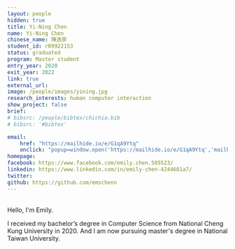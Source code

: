 ```yaml
---
layout: people
hidden: true
title: Yi-Ning Chen
name: Yi-Ning Chen
chinese_name: 陳逸寧
student_id: r09922153
status: graduated
program: Master student
entry_year: 2020
exit_year: 2022
link: true
external_url:
image: /people/images/yining.jpg
research_interests: human computer interaction
show_project: false
brief:
# bibsrc: /people/bibtex/chichia.bib
# bibsrc: '#bibtex'

email:
    href: "https://mailhide.io/e/G1qA9Ytq"
    onclick: "popup=window.open('https://mailhide.io/e/G1qA9Ytq','mailhidepopup','width=580,height=635'); return false;"
homepage:
facebook: https://www.facebook.com/emily.chen.505523/
linkedin: https://www.linkedin.com/in/emily-chen-4244681a7/
twitter:
github: https://github.com/emschenn
---
```


<br />
Hello, I'm Emily.

I received my bachelor’s degree in Computer Science from National Cheng Kung University in 2020. And I am now pursuing master's degree in National Taiwan University.
